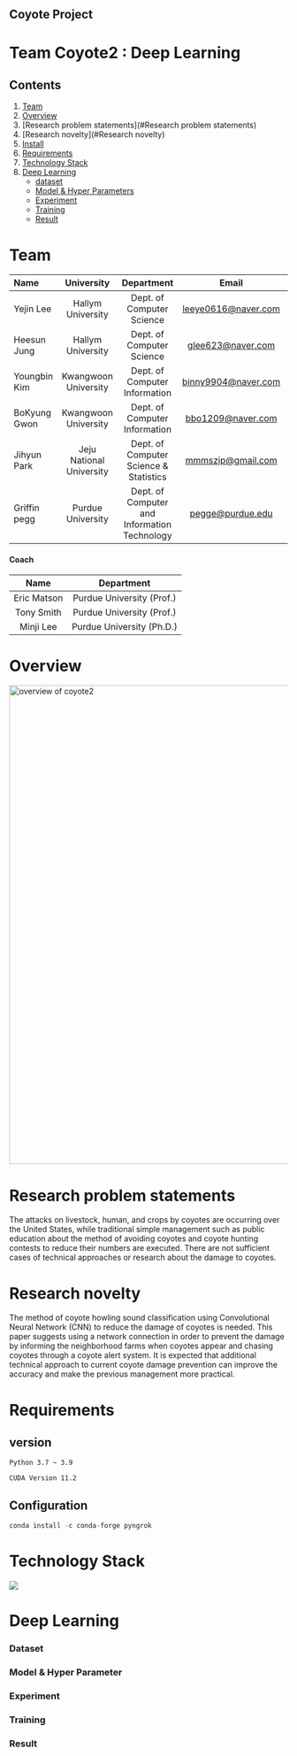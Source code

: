 ## Coyote Project

# Team Coyote2 : Deep Learning

## Contents
1. [Team](#Team)
2. [Overview ](#Overview )
3. [Research problem statements](#Research problem statements)
4. [Research novelty](#Research novelty)
5. [Install](#Install)
6. [Requirements](#Requirements)
7. [Technology Stack](#Technology_Stack)
8. [Deep Learning](#DeepLearning-Model)
    - [dataset](#Custom_dataset)
    - [Model & Hyper Parameters](#Model_&_Hyper_Parameters)
    - [Experiment](#Experiment)
    - [Training](#Training)
    - [Result](#Result)    

# Team

| Name         | University               | Department                                   | Email               | Contact                        |
| :------------- | :------------------------: | :--------------------------------------------: | :-------------------: | :------------------------------: |
| Yejin Lee    | Hallym University        | Dept. of Computer Science                    | leeye0616@naver.com | https://github.com/yetniek     |
| Heesun Jung  | Hallym University        | Dept. of Computer Science                    | glee623@naver.com   | https://github.com/glee623     |
| Youngbin Kim | Kwangwoon University     | Dept. of Computer Information                | binny9904@naver.com | https://github.com/0binn       |
| BoKyung Gwon | Kwangwoon University     | Dept. of Computer Information                | bbo1209@naver.com   | https://github.com/doomdabo    |
| Jihyun Park  | Jeju National University | Dept. of Computer Science & Statistics       | mmmszip@gmail.com   | https://github.com/mmmtobezip  |
| Griffin pegg | Purdue University        | Dept. of Computer and Information Technology | pegge@purdue.edu    | https://github.com/coyotehowls |


#### Coach

| Name        | Department         |
| :---------: | :-----------------: |
| Eric Matson | Purdue University (Prof.) |
| Tony Smith | Purdue University (Prof.) |
| Minji Lee | Purdue University (Ph.D.) |



# Overview 
<img width="866" alt="overview of coyote2" src="https://user-images.githubusercontent.com/51157811/196322339-95cadce6-5926-4d39-9579-ad5968d65c27.PNG">



# Research problem statements 

The attacks on livestock, human, and crops by coyotes are occurring over the United States, while traditional simple management such as public education about the method of avoiding coyotes and coyote hunting contests to reduce their numbers are executed. There are not sufficient cases of technical approaches or research about the damage to coyotes. 



# Research novelty 

The method of coyote howling sound classification using Convolutional Neural Network (CNN) to reduce the damage of coyotes is needed. This paper suggests using a network connection in order to prevent the damage by informing the neighborhood farms when coyotes appear and chasing coyotes through a coyote alert system. It is expected that additional technical approach to current coyote damage prevention can improve the accuracy and make the previous management more practical.



# Requirements
## version
`Python 3.7 ~ 3.9`

`CUDA Version 11.2`

## Configuration

```python
conda install -c conda-forge pyngrok  
```



# Technology Stack

   <img src="https://img.shields.io/badge/Python-3776AB?style=flat-square&logo=Python&logoColor=white"/>



# Deep Learning

### Dataset
### Model & Hyper Parameter
### Experiment
### Training
### Result
